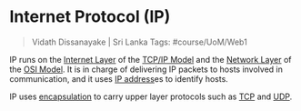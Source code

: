 # Internet Protocol (IP)

> Vidath Dissanayake | Sri Lanka
> Tags: #course/UoM/Web1 

IP runs on the [Internet Layer](../../../../reference%20models/layers/Internet%20Layer.md) of the [TCP/IP Model](../../../../reference%20models/TCP%20IP%20Model/TCP%20IP%20Model.md) and the [Network Layer](../../../../reference%20models/layers/Network%20Layer.md) of the [OSI Model](../../../../reference%20models/OSI%20Model/OSI%20Model.md). It is in charge of delivering IP packets to hosts involved in communication, and it uses [IP address](IP%20address.md)es to identify hosts.

IP uses [encapsulation](../../../../reference%20models/encapsulation.md) to carry upper layer protocols such as [TCP](../../../TCP%20IP%20layer%203/OSI%20layer%204/TCP.md) and [UDP](../../../TCP%20IP%20layer%203/OSI%20layer%204/UDP.md).